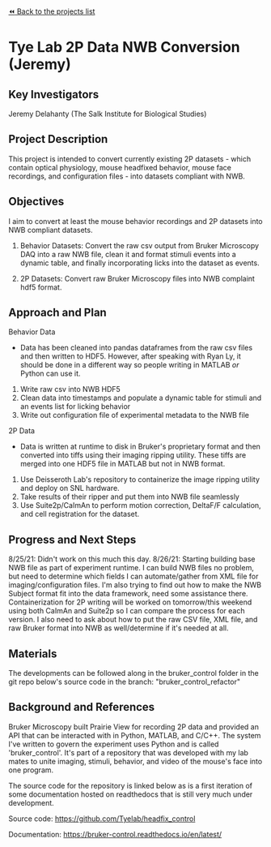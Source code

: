 [:rewind: Back to the projects list](../../README.md#ProjectsList)

<!-- For information on how to write GitHub .md files see https://guides.github.com/features/mastering-markdown/ -->

# Tye Lab 2P Data NWB Conversion (Jeremy)

## Key Investigators

Jeremy Delahanty (The Salk Institute for Biological Studies)

## Project Description

This project is intended to convert currently existing 2P datasets - which
contain optical physiology, mouse headfixed behavior, mouse face recordings,
and configuration files - into datasets compliant with NWB.

## Objectives

I aim to convert at least the mouse behavior recordings and 2P datasets into
NWB compliant datasets.

1. Behavior Datasets: Convert the raw csv output from Bruker Microscopy DAQ
into a raw NWB file, clean it and format stimuli events into a dynamic table,
and finally incorporating licks into the dataset as events.

1. 2P Datasets: Convert raw Bruker Microscopy files into NWB complaint hdf5
format.


## Approach and Plan

Behavior Data
  * Data has been cleaned into pandas dataframes from the raw csv files and
  then written to HDF5. However, after speaking with Ryan Ly, it should be
  done in a different way so people writing in MATLAB _or_ Python can use it.
  1. Write raw csv into NWB HDF5
  1. Clean data into timestamps and populate a dynamic table for stimuli and
  an events list for licking behavior
  1. Write out configuration file of experimental metadata to the NWB file

2P Data
  * Data is written at runtime to disk in Bruker's proprietary format and then
  converted into tiffs using their imaging ripping utility. These tiffs are
  merged into one HDF5 file in MATLAB but not in NWB format.
  1. Use Deisseroth Lab's repository to containerize the image ripping utility
  and deploy on SNL hardware.
  1. Take results of their ripper and put them into NWB file seamlessly
  1. Use Suite2p/CaImAn to perform motion correction, DeltaF/F
  calculation, and cell registration for the dataset.

## Progress and Next Steps

8/25/21: Didn't work on this much this day.
8/26/21: Starting building base NWB file as part of experiment runtime.
I can build NWB files no problem, but need to determine which fields
I can automate/gather from XML file for imaging/configuration files.
I'm also trying to find out how to make the NWB Subject format fit
into the data framework, need some assistance there. Containerization
for 2P writing will be worked on tomorrow/this weekend using both
CaImAn and Suite2p so I can compare the process for each version.
I also need to ask about how to put the raw CSV file, XML file, and
raw Bruker format into NWB as well/determine if it's needed at all.

## Materials

The developments can be followed along in the bruker_control folder
in the git repo below's source code in the branch:
"bruker_control_refactor"

## Background and References

Bruker Microscopy built Prairie View for recording 2P data and provided an API
that can be interacted with in Python, MATLAB, and C/C++. The system I've
written to govern the experiment uses Python and is called 'bruker_control'.
It's part of a repository that was developed with my lab mates to unite
imaging, stimuli, behavior, and video of the mouse's face into one program.

The source code for the repository is linked below as is a first iteration of
some documentation hosted on readthedocs that is still very much under
development.

Source code: https://github.com/Tyelab/headfix_control

Documentation: https://bruker-control.readthedocs.io/en/latest/
